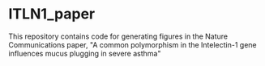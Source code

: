 # ITLN1_paper
This repository contains code for generating figures in the Nature Communications paper, "A common polymorphism in the Intelectin-1 gene influences mucus plugging in severe asthma"
